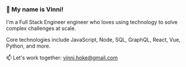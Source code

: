 ### 👋 My name is Vinni!

I'm a Full Stack Engineer engineer who loves using technology to solve complex challenges at scale. 

Core technologies include JavaScript, Node, SQL, GraphQL, React, Vue, Python, and more.

📫 Let's work together: vinni.hoke@gmail.com

<!--
**vinnihoke/vinnihoke** is a ✨ _special_ ✨ repository because its `README.md` (this file) appears on your GitHub profile.

Here are some ideas to get you started:

- 🔭 I’m currently working on ...
- 🌱 I’m currently learning ...
- 👯 I’m looking to collaborate on ...
- 🤔 I’m looking for help with ...
- 💬 Ask me about ...
- 📫 How to reach me: ...
- 😄 Pronouns: ...
- ⚡ Fun fact: ...
-->
